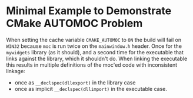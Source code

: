# Minimal Example to Demonstrate CMake AUTOMOC Problem

When setting the cache variable `CMAKE_AUTOMOC` to `ON` the build will fail on `WIN32` because `moc` is run
twice on the `mainwindow.h` header. Once for the `mywidgets` library (as it should), and a second time for
the executable that links against the library, which it shouldn't do. When linking the executable this results
in multiple definitions of the moc'ed code with inconsistent linkage:

* once as `__declspec(dllexport)` in the library case
* once as implicit `__declspec(dllimport)` in the executable case.
